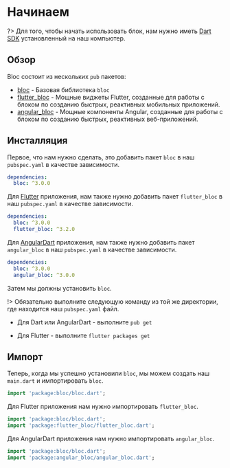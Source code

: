# Начинаем

?> Для того, чтобы начать использовать блок, нам нужно иметь [Dart SDK](https://dart.dev/get-dart) установленный на наш компьютер.

## Обзор

Bloc состоит из нескольких `pub` пакетов:

- [bloc](https://pub.dev/packages/bloc) - Базовая библиотека `bloc`
- [flutter_bloc](https://pub.dev/packages/flutter_bloc) - Мощные виджеты Flutter, созданные для работы с блоком по созданию быстрых, реактивных мобильных приложений.
- [angular_bloc](https://pub.dev/packages/angular_bloc) - Мощные компоненты Angular, созданные для работы с блоком по созданию быстрых, реактивных веб-приложений.

## Инсталляция

Первое, что нам нужно сделать, это добавить пакет `bloc` в наш `pubspec.yaml` в качестве зависимости.

```yaml
dependencies:
  bloc: ^3.0.0
```

Для [Flutter](https://flutter.dev/) приложения, нам также нужно добавить пакет `flutter_bloc` в наш `pubspec.yaml` в качестве зависимости.

```yaml
dependencies:
  bloc: ^3.0.0
  flutter_bloc: ^3.2.0
```

Для [AngularDart](https://angulardart.dev/) приложения, нам также нужно добавить пакет `angular_bloc` в наш `pubspec.yaml` в качестве зависимости.

```yaml
dependencies:
  bloc: ^3.0.0
  angular_bloc: ^3.0.0
```

Затем мы должны установить `bloc`.

!> Обязательно выполните следующую команду из той же директории, где находится наш `pubspec.yaml` файл.

- Для Dart или AngularDart - выполните `pub get`

- Для Flutter - выполните `flutter packages get`

## Импорт

Теперь, когда мы успешно установили `bloc`, мы можем создать наш `main.dart` и импортировать `bloc`.

```dart
import 'package:bloc/bloc.dart';
```

Для Flutter приложения нам нужно импортировать `flutter_bloc`.

```dart
import 'package:bloc/bloc.dart';
import 'package:flutter_bloc/flutter_bloc.dart';
```

Для AngularDart приложения нам нужно импортировать `angular_bloc`.

```dart
import 'package:bloc/bloc.dart';
import 'package:angular_bloc/angular_bloc.dart';
```
